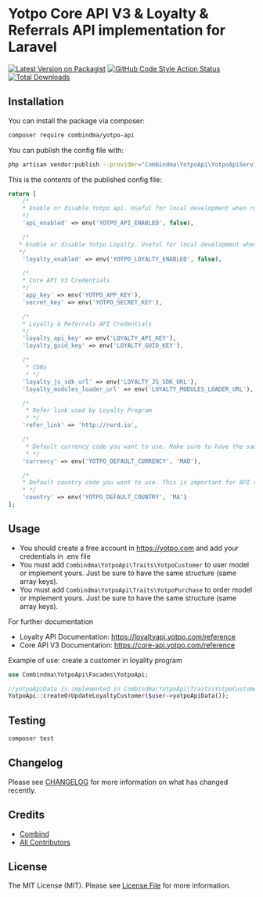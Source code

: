 # Yotpo Core API V3 & Loyalty & Referrals API implementation for Laravel

[![Latest Version on Packagist](https://img.shields.io/packagist/v/combindma/yotpo-api.svg?style=flat-square)](https://packagist.org/packages/combindma/yotpo-api)
[![GitHub Code Style Action Status](https://img.shields.io/github/workflow/status/combindma/yotpo-api/Check%20&%20fix%20styling?label=code%20style)](https://github.com/combindma/yotpo-api/actions?query=workflow%3A"Check+%26+fix+styling"+branch%3Amain)
[![Total Downloads](https://img.shields.io/packagist/dt/combindma/yotpo-api.svg?style=flat-square)](https://packagist.org/packages/combindma/yotpo-api)

## Installation

You can install the package via composer:

```bash
composer require combindma/yotpo-api
```

You can publish the config file with:
```bash
php artisan vendor:publish --provider="Combindma\YotpoApi\YotpoApiServiceProvider" --tag="yotpo-config"
```

This is the contents of the published config file:

```php
return [
    /*
    * Enable or disable Yotpo api. Useful for local development when runing tests.
    */
    'api_enabled' => env('YOTPO_API_ENABLED', false),

    /*
   * Enable or disable Yotpo Loyalty. Useful for local development when runing tests.
   */
    'loyalty_enabled' => env('YOTPO_LOYALTY_ENABLED', false),

    /*
    * Core API V3 Credentials
    */
    'app_key' => env('YOTPO_APP_KEY'),
    'secret_key' => env('YOTPO_SECRET_KEY'),

    /*
    * Loyalty & Referrals API Credentials
    */
    'loyalty_api_key' => env('LOYALTY_API_KEY'),
    'loyalty_guid_key' => env('LOYALTY_GUID_KEY'),

    /*
     * CDNs
     * */
    'loyalty_js_sdk_url' => env('LOYALTY_JS_SDK_URL'),
    'loyalty_modules_loader_url' => env('LOYALTY_MODULES_LOADER_URL'),

    /*
     * Refer link used by Loyalty Program
     * */
    'refer_link' => 'http://rwrd.io',

    /*
     * Default currency code you want to use. Make sure to have the same in your Yotpo Loyalty admin: https://loyalty.yotpo.com/general-settings
     * */
    'currency' => env('YOTPO_DEFAULT_CURRENCY', 'MAD'),

    /*
    * Default country code you want to use. This is important for API requests when submitting the phone number
    * */
    'country' => env('YOTPO_DEFAULT_COUNTRY', 'MA')
];
```

## Usage
* You should create a free account in https://yotpo.com and add your credentials in .env file
* You must add `Combindma\YotpoApi\Traits\YotpoCustomer` to user model or implement yours. Just be sure to have the same structure (same array keys).
* You must add `Combindma\YotpoApi\Traits\YotpoPurchase` to order model or implement yours. Just be sure to have the same structure (same array keys).

For further documentation
* Loyalty API Documentation: https://loyaltyapi.yotpo.com/reference
* Core API V3 Documentation: https://core-api.yotpo.com/reference

Example of use: create a customer in loyality program
````PHP
use Combindma\YotpoApi\Facades\YotpoApi;

//yotpoApiData is implemented in Combindma\YotpoApi\Traits\YotpoCustomer. You can create yours.
YotpoApi::createOrUpdateLoyaltyCustomer($user->yotpoApiData());
````

## Testing

```bash
composer test
```

## Changelog

Please see [CHANGELOG](CHANGELOG.md) for more information on what has changed recently.

## Credits

- [Combind](https://github.com/combindma)
- [All Contributors](../../contributors)

## License

The MIT License (MIT). Please see [License File](LICENSE.md) for more information.
